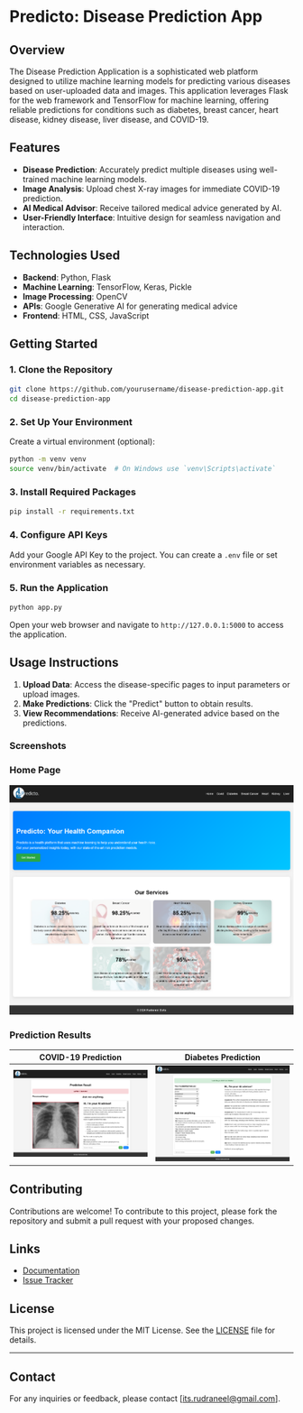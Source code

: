 # **Predicto: Disease Prediction App**

## **Overview**

The Disease Prediction Application is a sophisticated web platform designed to utilize machine learning models for predicting various diseases based on user-uploaded data and images. This application leverages Flask for the web framework and TensorFlow for machine learning, offering reliable predictions for conditions such as diabetes, breast cancer, heart disease, kidney disease, liver disease, and COVID-19.

## **Features**

- **Disease Prediction**: Accurately predict multiple diseases using well-trained machine learning models.
- **Image Analysis**: Upload chest X-ray images for immediate COVID-19 prediction.
- **AI Medical Advisor**: Receive tailored medical advice generated by AI.
- **User-Friendly Interface**: Intuitive design for seamless navigation and interaction.

## **Technologies Used**

- **Backend**: Python, Flask
- **Machine Learning**: TensorFlow, Keras, Pickle
- **Image Processing**: OpenCV
- **APIs**: Google Generative AI for generating medical advice
- **Frontend**: HTML, CSS, JavaScript

## **Getting Started**

### **1. Clone the Repository**

```bash
git clone https://github.com/yourusername/disease-prediction-app.git
cd disease-prediction-app
```

### **2. Set Up Your Environment**

Create a virtual environment (optional):

```bash
python -m venv venv
source venv/bin/activate  # On Windows use `venv\Scripts\activate`
```

### **3. Install Required Packages**

```bash
pip install -r requirements.txt
```

### **4. Configure API Keys**

Add your Google API Key to the project. You can create a `.env` file or set environment variables as necessary.

### **5. Run the Application**

```bash
python app.py
```

Open your web browser and navigate to `http://127.0.0.1:5000` to access the application.

## **Usage Instructions**

1. **Upload Data**: Access the disease-specific pages to input parameters or upload images.
2. **Make Predictions**: Click the "Predict" button to obtain results.
3. **View Recommendations**: Receive AI-generated advice based on the predictions.

### **Screenshots**

### **Home Page**

![Home Page](/home_page.png)


### **Prediction Results**

| COVID-19 Prediction | Diabetes Prediction |
|---------------------|---------------|
| ![COVID-19 Prediction](/covid.png) | ![Diabetes Prediction](/diabetes.png) |

## **Contributing**

Contributions are welcome! To contribute to this project, please fork the repository and submit a pull request with your proposed changes.

## **Links**

- [Documentation](https://github.com/rudyoactiv/ml-diagnosis)  <!-- Replace with actual documentation link -->
- [Issue Tracker](https://github.com/yourusername/disease-prediction-app/issues)

## **License**

This project is licensed under the MIT License. See the [LICENSE](LICENSE) file for details.

---

## **Contact**

For any inquiries or feedback, please contact [its.rudraneel@gmail.com].
